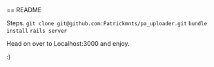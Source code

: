 == README

Steps.
`git clone git@github.com:Patrickmnts/pa_uploader.git`
`bundle install`
`rails server`

Head on over to Localhost:3000 and enjoy.

:)